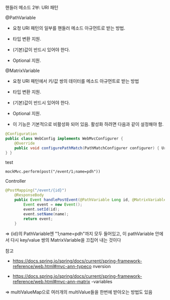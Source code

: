 핸들러 메소드 2부: URI 패턴

@PathVariable

- 요청 URI 패턴의 일부를 핸들러 메소드 아규먼트로 받는 방법. 

- 타입 변환 지원.

- (기본)값이 반드시 있어야 한다.

- Optional 지원.

@MatrixVariable

- 요청 URI 패턴에서 키/값 쌍의 데이터를 메소드 아규먼트로 받는 방법

- 타입 변환 지원.

- (기본)값이 반드시 있어야 한다.

- Optional 지원.

- 이 기능은 기본적으로 비활성화 되어 있음. 활성화 하려면 다음과 같이 설정해야 함.

```java
@Configuration
public class WebConfig implements WebMvcConfigurer {
	@Override
	public void configurePathMatch(PathMatchConfigurer configurer) { UrlPathHelper urlPathHelper = new UrlPathHelper(); urlPathHelper.setRemoveSemicolonContent(false); configurer.setUrlPathHelper(urlPathHelper);
} }
```

test

`mockMvc.perform(post("/event/1;name=pdh"))`

Controller

```java
@PostMapping("/event/{id}")
    @ResponseBody
    public Event handlePostEvent(@PathVariable Long id, @MatrixVariable(name = "name",pathVar = "id") String name){
        Event event = new Event();
        event.setId(id);
        event.setName(name);
        return event;
    }
```

=> {id}의 PathVariable엔 "1;name=pdh"까지 모두 들어있고, 이 pathVariable 안에서 다시 key/value 쌍의 MatrixVariable을 끄집어 내는 것이다

참고

- https://docs.spring.io/spring/docs/current/spring-framework-reference/web.html#mvc-ann-typeco nversion 

- https://docs.spring.io/spring/docs/current/spring-framework-reference/web.html#mvc-ann-matrix -variables

=> multiValueMap으로 여러개의 multiValue들을 한번에 받아오는 방법도 있음